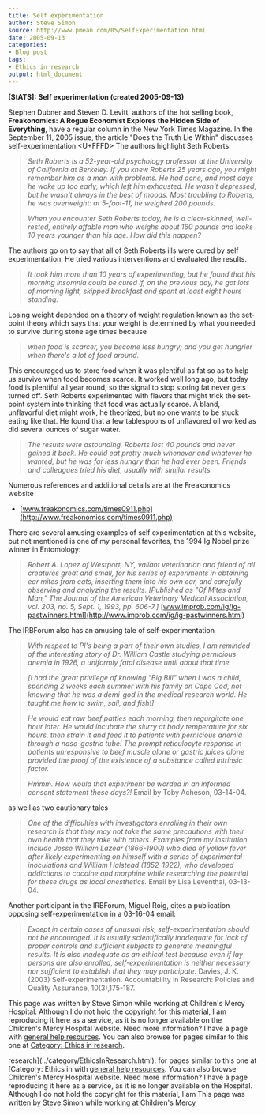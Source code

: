 ```yaml
---
title: Self experimentation
author: Steve Simon
source: http://www.pmean.com/05/SelfExperimentation.html
date: 2005-09-13
categories:
- Blog post
tags:
- Ethics in research
output: html_document
---
```

**[StATS]:** **Self experimentation (created
2005-09-13)**

Stephen Dubner and Steven D. Levitt, authors of the hot selling book,
**Freakonomics: A Rogue Economist Explores the Hidden Side of
Everything**, have a regular column in the New York Times Magazine. In
the September 11, 2005 issue, the article \"Does the Truth Lie Within\"
discusses self-experimentation.<U+FFFD> The authors highlight Seth Roberts:

> *Seth Roberts is a 52-year-old psychology professor at the University
> of California at Berkeley. If you knew Roberts 25 years ago, you might
> remember him as a man with problems. He had acne, and most days he
> woke up too early, which left him exhausted. He wasn\'t depressed, but
> he wasn\'t always in the best of moods. Most troubling to Roberts, he
> was overweight: at 5-foot-11, he weighed 200 pounds.*
>
> *When you encounter Seth Roberts today, he is a clear-skinned,
> well-rested, entirely affable man who weighs about 160 pounds and
> looks 10 years younger than his age. How did this happen?*

The authors go on to say that all of Seth Roberts ills were cured by
self experimentation. He tried various interventions and evaluated the
results.

> *It took him more than 10 years of experimenting, but he found that
> his morning insomnia could be cured if, on the previous day, he got
> lots of morning light, skipped breakfast and spent at least eight
> hours standing.*

Losing weight depended on a theory of weight regulation known as the
set-point theory which says that your weight is determined by what you
needed to survive during stone age times because

> *when food is scarcer, you become less hungry; and you get hungrier
> when there\'s a lot of food around.*

This encouraged us to store food when it was plentiful as fat so as to
help us survive when food becomes scarce. It worked well long ago, but
today food is plentiful all year round, so the signal to stop storing
fat never gets turned off. Seth Roberts experimented with flavors that
might trick the set-point system into thinking that food was actually
scarce. A bland, unflavorful diet might work, he theorized, but no one
wants to be stuck eating like that. He found that a few tablespoons of
unflavored oil worked as did several ounces of sugar water.

> *The results were astounding. Roberts lost 40 pounds and never gained
> it back. He could eat pretty much whenever and whatever he wanted, but
> he was far less hungry than he had ever been. Friends and colleagues
> tried his diet, usually with similar results.*

Numerous references and additional details are at the Freakonomics
website

-   [www.freakonomics.com/times0911.php](http://www.freakonomics.com/times0911.php)

There are several amusing examples of self experimentation at this
website, but not mentioned is one of my personal favorites, the 1994 Ig
Nobel prize winner in Entomology:

> *Robert A. Lopez of Westport, NY, valiant veterinarian and friend of
> all creatures great and small, for his series of experiments in
> obtaining ear mites from cats, inserting them into his own ear, and
> carefully observing and analyzing the results. \[Published as \"Of
> Mites and Man,\" The Journal of the American Veterinary Medical
> Association, vol. 203, no. 5, Sept. 1, 1993, pp. 606-7.\]*
> [www.improb.com/ig/ig-pastwinners.html](http://www.improb.com/ig/ig-pastwinners.html)

The IRBForum also has an amusing tale of self-experimentation

> *With respect to PI\'s being a part of their own studies, I am
> reminded of the interesting story of Dr. William Castle studying
> pernicious anemia in 1926, a uniformly fatal disease until about that
> time.*
>
> *\[I had the great privilege of knowing \"Big Bill\" when I was a
> child, spending 2 weeks each summer with his family on Cape Cod, not
> knowing that he was a demi-god in the medical research world. He
> taught me how to swim, sail, and fish!\]*
>
> *He would eat raw beef patties each morning, then regurgitate one hour
> later. He would incubate the slurry at body temperature for six hours,
> then strain it and feed it to patients with pernicious anemia through
> a naso-gastric tube! The prompt reticulocyte response in patients
> unresponsive to beef muscle alone or gastric juices alone provided the
> proof of the existence of a substance called intrinsic factor.*
>
> *Hmmm. How would that experiment be worded in an informed consent
> statement these days?!* Email by Toby Acheson, 03-14-04.

as well as two cautionary tales

> *One of the difficulties with investigators enrolling in their own
> research is that they may not take the same precautions with their own
> health that they take with others. Examples from my institution
> include Jesse William Lazear (1866-1900) who died of yellow fever
> after likely experimenting on himself with a series of experimental
> inoculations and William Halstead (1852-1922), who developed
> addictions to cocaine and morphine while researching the potential for
> these drugs as local anesthetics.* Email by Lisa Leventhal, 03-13-04.

Another participant in the IRBForum, Miguel Roig, cites a publication
opposing self-experimentation in a 03-16-04 email:

> *Except in certain cases of unusual risk, self-experimentation should
> not be encouraged. It is usually scientifically inadequate for lack of
> proper controls and sufficient subjects to generate meaningful
> results. It is also inadequate as an ethical test because even if lay
> persons are also enrolled, self-experimentation is neither necessary
> nor sufficient to establish that they may participate.* Davies, J. K.
> (2003) Self-experimentation. Accountability in Research: Policies and
> Quality Assurance, 10(3),175-187.

This page was written by Steve Simon while working at Children\'s Mercy
Hospital. Although I do not hold the copyright for this material, I am
reproducing it here as a service, as it is no longer available on the
Children\'s Mercy Hospital website. Need more information? I have a page
with [general help resources](../GeneralHelp.html). You can also browse
for pages similar to this one at [Category: Ethics in
research](../category/EthicsInResearch.html).
<!---More--->
research](../category/EthicsInResearch.html).
for pages similar to this one at [Category: Ethics in
with [general help resources](../GeneralHelp.html). You can also browse
Children\'s Mercy Hospital website. Need more information? I have a page
reproducing it here as a service, as it is no longer available on the
Hospital. Although I do not hold the copyright for this material, I am
This page was written by Steve Simon while working at Children\'s Mercy

<!---Do not use
**[StATS]:** **Self experimentation (created
This page was written by Steve Simon while working at Children\'s Mercy
Hospital. Although I do not hold the copyright for this material, I am
reproducing it here as a service, as it is no longer available on the
Children\'s Mercy Hospital website. Need more information? I have a page
with [general help resources](../GeneralHelp.html). You can also browse
for pages similar to this one at [Category: Ethics in
research](../category/EthicsInResearch.html).
--->


